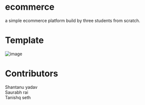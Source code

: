 # ecommerce
a simple ecommerce platform build by three students from scratch.

# Template
![image](https://github.com/metaXproject/ecommerce/assets/66154475/e01076d2-d4f8-416b-aaa7-454f24e77402)

# Contributors
Shantanu yadav<br/>
Saurabh rai<br/>
Tanishq seth
